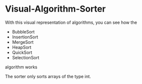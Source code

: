 # Visual-Algorithm-Sorter
With this visual representation of algorithms, you can see how the <br>
<ul>
  <li>BubbleSort </li>
  <li> InsertionSort </li>
  <li> MergeSort </li>
  <li> HeapSort </li>
  <li> QuickSort </li>
  <li> SelectionSort </li>
</ul>
algorithm works<br>


The sorter only sorts arrays of the type int.
